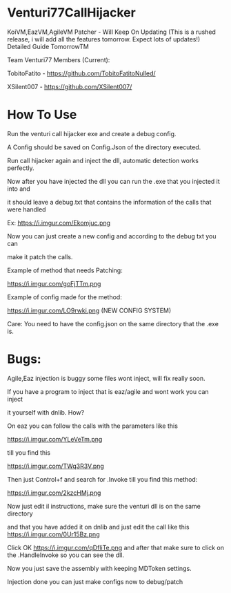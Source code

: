 # Venturi77CallHijacker
 KoiVM,EazVM,AgileVM Patcher - Will Keep On Updating (This is a rushed release, i will add all the features tomorrow. Expect lots of updates!) Detailed Guide TomorrowTM

Team Venturi77 Members (Current):

TobitoFatito - https://github.com/TobitoFatitoNulled/

XSilent007 - https://github.com/XSilent007/

# How To Use
Run the venturi call hijacker exe and create a debug config.

A Config should be saved on Config.Json of the directory executed.

Run call hijacker again and inject the dll, automatic detection works perfectly.

Now after you have injected the dll you can run the .exe that you injected it into and

it should leave a debug.txt that contains the information of the calls that were handled

Ex: https://i.imgur.com/Ekomjuc.png

Now you can just create a new config and according to the debug txt you can

make it patch the calls. 

Example of method that needs Patching:

https://i.imgur.com/goFjTTm.png

Example of config made for the method:

https://i.imgur.com/LO9rwki.png (NEW CONFIG SYSTEM)

Care: You need to have the config.json on the same directory that the .exe is.
# Bugs:

Agile,Eaz injection is buggy some files wont inject, will fix really soon.

If you have a program to inject that is eaz/agile and wont work you can inject

it yourself with dnlib. How? 

On eaz you can follow the calls with the parameters like this

https://i.imgur.com/YLeVeTm.png

till you find this 

https://i.imgur.com/TWq3R3V.png

Then just Control+f and search for .Invoke till you find this method:

https://i.imgur.com/2kzcHMj.png

Now just edit il instructions, make sure the venturi dll is on the same directory

and that you have added it on dnlib and just edit the call like this https://i.imgur.com/0Ur15Bz.png

Click OK https://i.imgur.com/qDfliTe.png and after that make sure to click on the .HandleInvoke so you can see the dll.

Now you just save the assembly with keeping MDToken settings.

Injection done you can just make configs now to debug/patch

